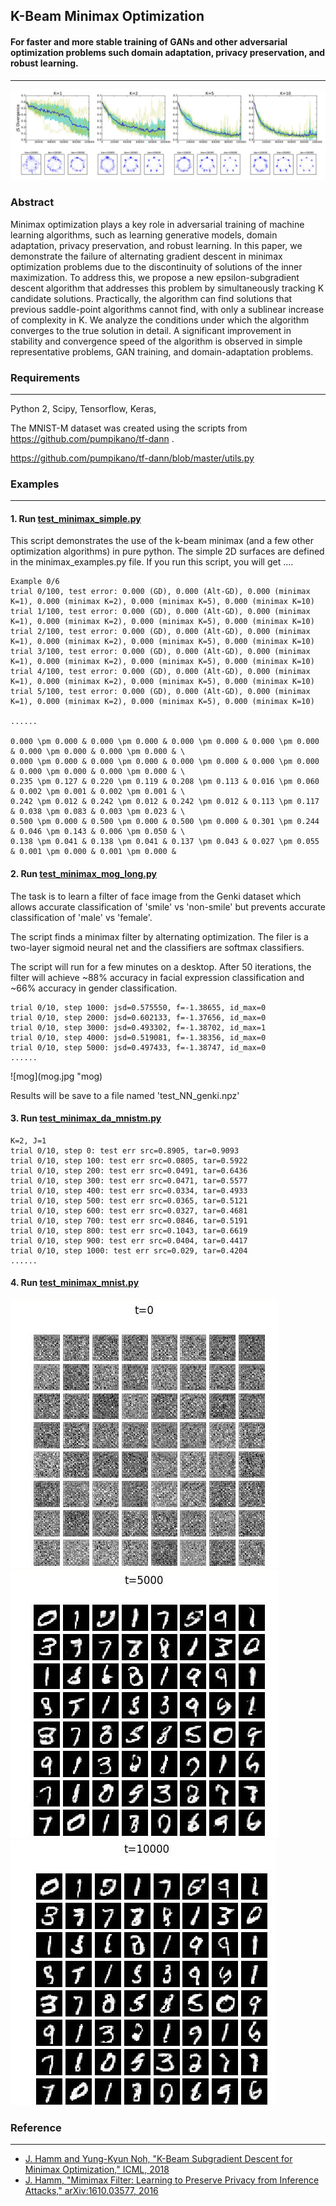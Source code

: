 ## K-Beam Minimax Optimization
#### For faster and more stable training of GANs and other adversarial optimization problems such domain adaptation, privacy preservation, and robust learning. 
---

![GAN - Mixture of Gaussians](jsd.jpg "mixture of gaussians")

### Abstract

Minimax optimization plays a key role in adversarial training of machine learning algorithms, such as learning generative models, domain adaptation, privacy preservation, and robust learning. 
In this paper, we demonstrate the failure of alternating gradient descent in minimax optimization problems due to the discontinuity of solutions of the inner maximization. 
To address this, we propose a new epsilon-subgradient descent algorithm that addresses this problem by simultaneously tracking K candidate solutions. 
Practically, the algorithm can find solutions that previous saddle-point algorithms cannot find, with only a sublinear increase of complexity in K.
We analyze the conditions under which the algorithm converges to the true solution in detail. 
A significant improvement in stability and convergence speed of the algorithm is observed in simple representative problems, GAN training, and domain-adaptation problems.

### Requirements
---
Python 2, Scipy, Tensorflow, Keras,

The MNIST-M dataset was created using the scripts from 
https://github.com/pumpikano/tf-dann
.


https://github.com/pumpikano/tf-dann/blob/master/utils.py


### Examples
---
#### 1. Run [test_minimax_simple.py](test_minimax_simple.py)
This script demonstrates the use of the k-beam minimax (and a few other optimization algorithms) in pure python.
The simple 2D surfaces are defined in the minimax_examples.py file.
If you run this script, you will get ....

```
Example 0/6
trial 0/100, test error: 0.000 (GD), 0.000 (Alt-GD), 0.000 (minimax K=1), 0.000 (minimax K=2), 0.000 (minimax K=5), 0.000 (minimax K=10)
trial 1/100, test error: 0.000 (GD), 0.000 (Alt-GD), 0.000 (minimax K=1), 0.000 (minimax K=2), 0.000 (minimax K=5), 0.000 (minimax K=10)
trial 2/100, test error: 0.000 (GD), 0.000 (Alt-GD), 0.000 (minimax K=1), 0.000 (minimax K=2), 0.000 (minimax K=5), 0.000 (minimax K=10)
trial 3/100, test error: 0.000 (GD), 0.000 (Alt-GD), 0.000 (minimax K=1), 0.000 (minimax K=2), 0.000 (minimax K=5), 0.000 (minimax K=10)
trial 4/100, test error: 0.000 (GD), 0.000 (Alt-GD), 0.000 (minimax K=1), 0.000 (minimax K=2), 0.000 (minimax K=5), 0.000 (minimax K=10)
trial 5/100, test error: 0.000 (GD), 0.000 (Alt-GD), 0.000 (minimax K=1), 0.000 (minimax K=2), 0.000 (minimax K=5), 0.000 (minimax K=10)

......

0.000 \pm 0.000 & 0.000 \pm 0.000 & 0.000 \pm 0.000 & 0.000 \pm 0.000 & 0.000 \pm 0.000 & 0.000 \pm 0.000 & \
0.000 \pm 0.000 & 0.000 \pm 0.000 & 0.000 \pm 0.000 & 0.000 \pm 0.000 & 0.000 \pm 0.000 & 0.000 \pm 0.000 & \
0.235 \pm 0.127 & 0.220 \pm 0.119 & 0.208 \pm 0.113 & 0.016 \pm 0.060 & 0.002 \pm 0.001 & 0.002 \pm 0.001 & \
0.242 \pm 0.012 & 0.242 \pm 0.012 & 0.242 \pm 0.012 & 0.113 \pm 0.117 & 0.038 \pm 0.083 & 0.003 \pm 0.023 & \
0.500 \pm 0.000 & 0.500 \pm 0.000 & 0.500 \pm 0.000 & 0.301 \pm 0.244 & 0.046 \pm 0.143 & 0.006 \pm 0.050 & \
0.138 \pm 0.041 & 0.138 \pm 0.041 & 0.137 \pm 0.043 & 0.027 \pm 0.055 & 0.001 \pm 0.000 & 0.001 \pm 0.000 &

```


#### 2. Run [test_minimax_mog_long.py](test_minimax_mog_long.py) 

The task is to learn a filter of face image from the Genki dataset which allows accurate classification of 'smile' vs 'non-smile' but prevents accurate classification of 'male' vs 'female'. 

The script finds a minimax filter by alternating optimization. The filer is a two-layer sigmoid neural net and the classifiers are softmax classifiers. 

The script will run for a few minutes on a desktop. 
After 50 iterations, the filter will achieve ~88% accuracy in facial expression classification and ~66% accuracy in gender classification.
```
trial 0/10, step 1000: jsd=0.575550, f=-1.38655, id_max=0
trial 0/10, step 2000: jsd=0.602133, f=-1.37656, id_max=0
trial 0/10, step 3000: jsd=0.493302, f=-1.38702, id_max=1
trial 0/10, step 4000: jsd=0.519081, f=-1.38356, id_max=0
trial 0/10, step 5000: jsd=0.497433, f=-1.38747, id_max=0
......
```
![mog](mog.jpg "mog)

Results will be save to a file named 'test_NN_genki.npz'


#### 3. Run [test_minimax_da_mnistm.py](test_minimax_da_mnistm.py) 

```
K=2, J=1
trial 0/10, step 0: test err src=0.8905, tar=0.9093
trial 0/10, step 100: test err src=0.0805, tar=0.5922
trial 0/10, step 200: test err src=0.0491, tar=0.6436
trial 0/10, step 300: test err src=0.0471, tar=0.5577
trial 0/10, step 400: test err src=0.0334, tar=0.4933
trial 0/10, step 500: test err src=0.0365, tar=0.5121
trial 0/10, step 600: test err src=0.0327, tar=0.4681
trial 0/10, step 700: test err src=0.0846, tar=0.5191
trial 0/10, step 800: test err src=0.1043, tar=0.6619
trial 0/10, step 900: test err src=0.0404, tar=0.4417
trial 0/10, step 1000: test err src=0.029, tar=0.4204
......
```

#### 4. Run [test_minimax_mnist.py](test_minimax_mnist.py) 

![t=0](0.jpg "t=0") ![t=5000](5.jpg "t=5000") ![t=10000](10.jpg "t=10000")


### Reference
---
* [J. Hamm and Yung-Kyun Noh, "K-Beam Subgradient Descent for Minimax Optimization," 
 ICML, 2018]()
* [J. Hamm, "Mimimax Filter: Learning to Preserve Privacy from Inference Attacks," arXiv:1610.03577, 2016](http://arxiv.org/abs/1610.03577)






